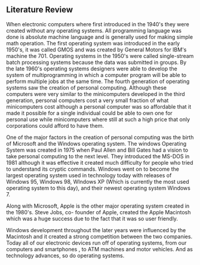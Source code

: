 ## Literature Review  

When electronic computers where first introduced in the 1940's they were created without any operating systems.
All programming language was done is absolute machine language and is generally used for making simple math operation.
The first operating system was introduced in the early 1950's, it was called GMOS and was created by General Motors for IBM's machine the 701.
Operating systems in the 1950's were called single-stream batch processing systems because the data was submitted in groups.
By the late 1960's operating systems designers were able to develop the system of multiprogramming in which a computer program will be able to perform multiple jobs at the same time.
The fourth generation of operating systems saw the creation of personal computing.
Although these computers were very similar to the minicomputers developed in the third generation,
personal computers cost a very small fraction of what minicomputers cost although a personal computer was so affordable that it made it possible for a single individual could be able to own one for personal
use while minicomputers where still at such a high price that only corporations could afford to have them.

One of the major factors in the creation of personal computing was the birth of Microsoft and
the Windows operating system. The windows Operating System was created in 1975 when Paul Allen
and Bill Gates had a vision to take personal computing to the next level.
They introduced the MS-DOS in 1981 although it was effective it created much difficulty
for people who tried to understand its cryptic commands.
Windows went on to become the largest operating system used in technology today with
releases of Windows 95, Windows 98, WIndows XP (Which is currently the most used operating system to
this day), and their newest operating system Windows 7.

Along with Microsoft, Apple is the other major operating system created in the 1980's.
Steve Jobs, co- founder of Apple, created the Apple Macintosh which was a huge success due to the fact that it was so user friendly.

Windows development throughout the later years were influenced by the Macintosh and it created a strong competition between the two companies.
Today all of our electronic devices run off of operating systems,
from our computers and smartphones , to ATM machines and motor vehicles.
And as technology advances, so do operating systems.  
